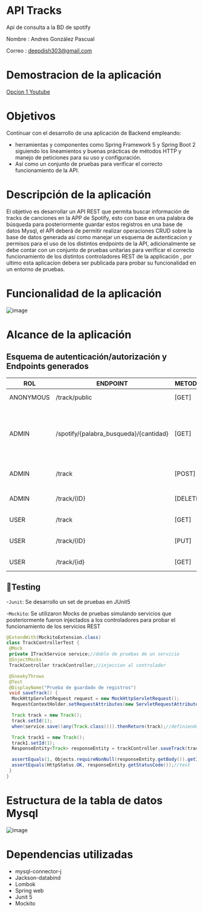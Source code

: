 # API Tracks

Api de consulta a la BD de spotify

Nombre : Andres González Pascual

Correo : deepdish303@gmail.com

# Demostracion de la aplicación


[Opcion 1 Youtube](https://youtu.be/nSqB9fVf2Mc)

# Objetivos

Continuar con el desarrollo de una aplicación de Backend empleando:
- herramientas y componentes como Spring Framework 5 y Spring Boot 2 siguiendo los lineamientos y buenas prácticas de métodos HTTP y manejo de peticiones para su uso y configuración.
- Así como un conjunto de pruebas para verificar el correcto funcionamiento de la API.

# Descripción de la aplicación

El objetivo es desarrollar un API REST que permita buscar información  de tracks de canciones en la APP de Spotify, esto con base en una palabra de búsqueda para posteriormente guardar estos registros en una base de datos Mysql, el API deberá de permitir realizar operaciones CRUD sobre la base de datos generada asi como manejar un esquema de autenticacion y permisos para el uso de los distintos endpoints de la API,
adicionalmente se debe contar con un conjunto de pruebas unitarias para verificar el correcto funcionamiento de los distintos controladores REST de la applicación , por ultimo esta aplicacion debera ser publicada para probar su funcionalidad en un entorno de pruebas.  

# Funcionalidad de la aplicación

![image](https://user-images.githubusercontent.com/15675318/215378512-fe83998e-9ea1-49c4-91b1-9cdde60d15c2.png)


# Alcance de la aplicación
## Esquema de autenticación/autorización y Endpoints generados
 |ROL| ENDPOINT                               | METODO   | FUNCIONALIDAD                                                                                                               |
|--|----------------------------------------|----------|-----------------------------------------------------------------------------------------------------------------------------|
 |ANONYMOUS| /track/public                          | [GET]    | EndPoint publico, no requiere autenticacion                                                            |
 |ADMIN| /spotify/{palabra_busqueda}/{cantidad} | [GET]    | hace petición a la API de spotify buscando tracks que contengan la {palabra_de_busqueda} con un límite de {cantidad} tracks |
 |ADMIN| /track                                 | [POST]   | Guarda en la base de datos la información del track enviada                                                                 |
 |ADMIN| /track/{ID}                            | [DELETE] | Elimina el registro con id={ID} de la base de datos                                                                         |
 |USER| /track                                 | [GET]    | Lista todos los tracks guardados en bd                                                                                      |
 |USER| /track/{ID}                            | [PUT]    | Actualiza la descripción del track con id={ID}                                                                              |
 |USER| /track/{id}                            | [GET]    | Obtiene la información del track con id={ID}                                                                                |

## :hammer:Testing

-`Junit`: Se desarrollo un set de pruebas en JUnit5

-`Mockito`: Se utilizaron Mocks de pruebas simulando servicios que posteriormente fueron injectados a los controladores 
para probar el funcionamiento de los servicios REST

```java
@ExtendWith(MockitoExtension.class)
class TrackControllerTest {
 @Mock
 private ITrackService service;//doble de pruebas de un servicio
 @InjectMocks
 TrackController trackController;//injeccion al controlador

 @SneakyThrows
 @Test
 @DisplayName("Prueba de guardado de registros")
 void saveTrack() {
  MockHttpServletRequest request = new MockHttpServletRequest();
  RequestContextHolder.setRequestAttributes(new ServletRequestAttributes(request));

  Track track = new Track();
  track.setId(1);
  when(service.save((any(Track.class)))).thenReturn(track);//definiendo comportamiento del servicio 

  Track track1 = new Track();
  track1.setId(1);
  ResponseEntity<Track> responseEntity = trackController.saveTrack(track);//ejecutando el controlador

  assertEquals(1, Objects.requireNonNull(responseEntity.getBody()).getId());//test
  assertEquals(HttpStatus.OK, responseEntity.getStatusCode());//test
 }
}
```

# Estructura de la tabla de datos Mysql

![image](https://user-images.githubusercontent.com/15675318/208333238-99591c49-dbe4-4397-85de-300c2ed1acc4.png)

# Dependencias utilizadas

* mysql-connector-j
* Jackson-databind
* Lombok
* Spring web
* Junit 5
* Mockito








